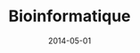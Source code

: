 ---
title: "Bioinformatique"
collection: publications
permalink: /publications/2014-05-01-Bioinformatique
date: 2014-05-01
pdf: '../files/Coste2014Bioinformatique.pdf'
citation: 'F.&nbsp;Coste, C.&nbsp;Nédellec, T.&nbsp;Schiex, &amp; J.-P. Vert.
Bioinformatique.
In P.&nbsp;Marquis, O.&nbsp;Papini, &amp; H.&nbsp;Prade (Eds), <em>Panorama de l&apos;intelligence artificielle: Ses bases méthodologiques, ses développements</em>, volume&nbsp;3, pages 987–1008.
Cépaduès, 2014.'
---